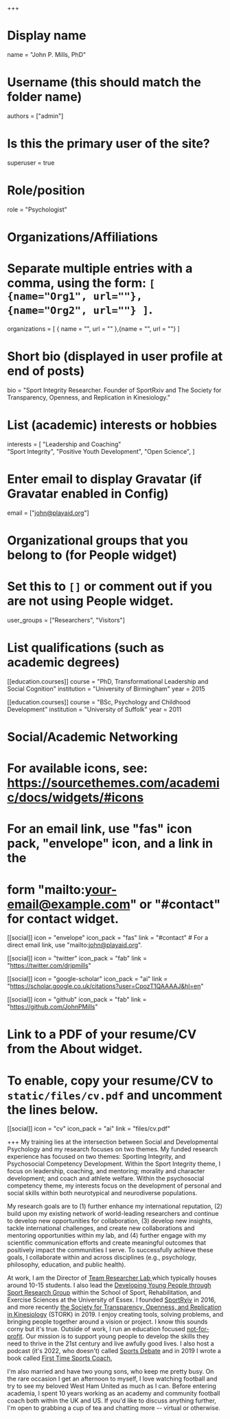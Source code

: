 +++
# Display name
name = "John P. Mills, PhD"

# Username (this should match the folder name)
authors = ["admin"]

# Is this the primary user of the site?
superuser = true

# Role/position
role = "Psychologist"

# Organizations/Affiliations
#   Separate multiple entries with a comma, using the form: `[ {name="Org1", url=""}, {name="Org2", url=""} ]`.
organizations = [ { name = "", url = "" },{name = "", url = ""} ]

# Short bio (displayed in user profile at end of posts)
bio = "Sport Integrity Researcher. Founder of SportRxiv and The Society for Transparency, Openness, and Replication in Kinesiology."

# List (academic) interests or hobbies
interests = [
	"Leadership and Coaching"  
	"Sport Integrity",
  	"Positive Youth Development",
  	"Open Science",
  ]

# Enter email to display Gravatar (if Gravatar enabled in Config)
email = ["john@playaid.org"]


# Organizational groups that you belong to (for People widget)
#   Set this to `[]` or comment out if you are not using People widget.
user_groups = ["Researchers", "Visitors"]

# List qualifications (such as academic degrees)
[[education.courses]]
  course = "PhD, Transformational Leadership and Social Cognition"
  institution = "University of Birmingham"
  year = 2015

[[education.courses]]
  course = "BSc, Psychology and Childhood Development"
  institution = "University of Suffolk"
  year = 2011

# Social/Academic Networking
# For available icons, see: https://sourcethemes.com/academic/docs/widgets/#icons
#   For an email link, use "fas" icon pack, "envelope" icon, and a link in the
#   form "mailto:your-email@example.com" or "#contact" for contact widget.

[[social]]
  icon = "envelope"
  icon_pack = "fas"
  link = "#contact"  # For a direct email link, use "mailto:john@playaid.org".

[[social]]
  icon = "twitter"
  icon_pack = "fab"
  link = "https://twitter.com/drjpmills"

[[social]]
  icon = "google-scholar"
  icon_pack = "ai"
  link = "https://scholar.google.co.uk/citations?user=CpozT1QAAAAJ&hl=en"

[[social]]
  icon = "github"
  icon_pack = "fab"
  link = "https://github.com/JohnPMills"

# Link to a PDF of your resume/CV from the About widget.
# To enable, copy your resume/CV to `static/files/cv.pdf` and uncomment the lines below.
[[social]]
  icon = "cv"
  icon_pack = "ai"
  link = "files/cv.pdf"

+++
My training lies at the intersection between Social and Developmental Psychology and my research focuses on two themes. My funded research experience has focused on two themes: Sporting Integrity, and Psychosocial Competency Development. Within the Sport Integrity theme, I focus on
leadership, coaching, and mentoring; morality and character development; and coach
and athlete welfare. Within the psychosocial competency theme, my interests focus on
the development of personal and social skills within both neurotypical and neurodiverse
populations. 

My research goals are to (1) further enhance my international reputation, (2)
build upon my existing network of world-leading researchers and continue to develop
new opportunities for collaboration, (3) develop new insights,
tackle international challenges, and create new collaborations and mentoring
opportunities within my lab, and (4) further engage with my scientific communication
efforts and create meaningful outcomes that positively impact the communities I serve. To
successfully achieve these goals, I collaborate within and across disciplines (e.g.,
psychology, philosophy, education, and public health).

At work, I am the Director of <a href="https://teamresearchlab.org">Team Researcher Lab </a> which typically houses around 10-15 students. I also lead the <a href="https://www.essex.ac.uk/departments/sport-rehabilitation-and-exercise-sciences/research/development-of-young-people-through-sport">Developing Young People through Sport Research Group</a> within the School of Sport, Rehabilitation, and Exercise Sciences at the University of Essex. I founded <a href="https://osf.io/preprints/sportrxiv">SportRχiv</a> in 2016, and more recently <a href="https://www.storkinesiology.org">the Society for Transparency, Openness, and Replication in Kinesiology</a> (STORK) in 2019. I enjoy creating tools, solving problems, and bringing people together around a vision or project. I know this sounds corny but it's true. Outside of work, I run an education focused <a href="https://awfullygood.org">not-for-profit</a>. Our mission is to support young people to develop the skills they need to thrive in the 21st century and live awfully good lives. I also host a podcast (it's 2022, who doesn't) called <a href="https://podcasts.apple.com/us/podcast/sports-debate-a-fortnightly-podcast-where-academic/id1569350911">Sports Debate</a> and in 2019 I wrote a book called <a href="https://www.amazon.co.uk/dp/1916204503/ref=cm_sw_r_cp_api_i_4EEXGH5SEM5HZKR0KJGZ">First Time Sports Coach.</a>

I'm also married and have two young sons, who keep me pretty busy. On the rare occasion I get an afternoon to myself, I love watching football and try to see my beloved West Ham United as much as I can. Before entering academia, I spent 10 years working as an academy and community football coach both within the UK and US. If you'd like to discuss anything further, I'm open to grabbing a cup of tea and chatting more -- virtual or otherwise. 

